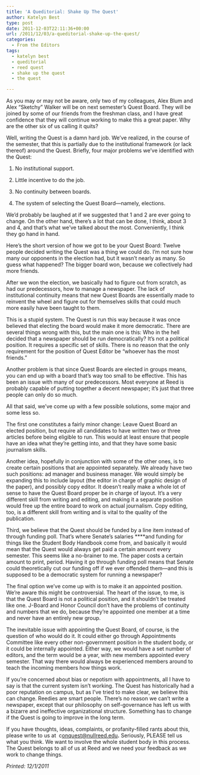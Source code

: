 ```yaml
---
title: 'A Queditorial: Shake Up The Quest'
author: Katelyn Best
type: post
date: 2011-12-03T22:11:36+00:00
url: /2011/12/03/a-queditorial-shake-up-the-quest/
categories:
  - From the Editors
tags:
  - katelyn best
  - queditorial
  - reed quest
  - shake up the quest
  - the quest

---
```

As you may or may not be aware, only two of my colleagues, Alex Blum and Alex “Sketchy” Walker will be on next semester&#8217;s Quest Board. They will be joined by some of our friends from the freshman class, and I have great confidence that they will continue working to make this a great paper. Why are the other six of us calling it quits?

Well, writing the Quest is a damn hard job. We’ve realized, in the course of the semester, that this is partially due to the institutional framework (or lack thereof) around the Quest. Briefly, four major problems we’ve identified with the Quest:

1. No institutional support.

2. Little incentive to do the job.

3. No continuity between boards.

4. The system of selecting the Quest Board—namely, elections.

We&#8217;d probably be laughed at if we suggested that 1 and 2 are ever going to change. On the other hand, there&#8217;s a lot that can be done, I think, about 3 and 4, and that&#8217;s what we&#8217;ve talked about the most. Conveniently, I think they go hand in hand.

Here&#8217;s the short version of how we got to be your Quest Board: Twelve people decided writing the Quest was a thing we could do. I&#8217;m not sure how many our opponents in the election had, but it wasn&#8217;t nearly as many. So guess what happened? The bigger board won, because we collectively had more friends.

After we won the election, we basically had to figure out from scratch, as had our predecessors, how to manage a newspaper. The lack of institutional continuity means that new Quest Boards are essentially made to reinvent the wheel and figure out for themselves skills that could much more easily have been taught to them.

This is a stupid system. The Quest is run this way because it was once believed that electing the board would make it more democratic. There are several things wrong with this, but the main one is this: Who in the hell decided that a newspaper should be run democratically? It&#8217;s not a political position. It requires a specific set of skills. There is no reason that the only requirement for the position of Quest Editor be “whoever has the most friends.”

Another problem is that since Quest Boards are elected in groups means, you can end up with a board that&#8217;s way too small to be effective. This has been an issue with many of our predecessors. Most everyone at Reed is probably capable of putting together a decent newspaper; it&#8217;s just that three people can only do so much.

All that said, we&#8217;ve come up with a few possible solutions, some major and some less so.

The first one constitutes a fairly minor change: Leave Quest Board an elected position, but require all candidates to have written two or three articles before being eligible to run. This would at least ensure that people have an idea what they&#8217;re getting into, and that they have some basic journalism skills.

Another idea, hopefully in conjunction with some of the other ones, is to create certain positions that are appointed separately. We already have two such positions: ad manager and business manager. We would simply be expanding this to include layout (the editor in charge of graphic design of the paper), and possibly copy editor. It doesn&#8217;t really make a whole lot of sense to have the Quest Board proper be in charge of layout. It&#8217;s a very different skill from writing and editing, and making it a separate position would free up the entire board to work on actual journalism. Copy editing, too, is a different skill from writing and is vital to the quality of the publication.

Third, we believe that the Quest should be funded by a line item instead of through funding poll. That&#8217;s where Senate&#8217;s salaries ****and funding for things like the Student Body Handbook come from, and basically it would mean that the Quest would always get paid a certain amount every semester. This seems like a no-brainer to me. The paper costs a certain amount to print, period. Having it go through funding poll means that Senate could theoretically cut our funding off if we ever offended them—and this is supposed to be a democratic system for running a newspaper?

The final option we&#8217;ve come up with is to make it an appointed position. We&#8217;re aware this might be controversial. The heart of the issue, to me, is that the Quest Board is not a political position, and it shouldn&#8217;t be treated like one. J-Board and Honor Council don&#8217;t have the problems of continuity and numbers that we do, because they&#8217;re appointed one member at a time and never have an entirely new group.

The inevitable issue with appointing the Quest Board, of course, is the question of who would do it. It could either go through Appointments Committee like every other non-government position in the student body, or it could be internally appointed. Either way, we would have a set number of editors, and the term would be a year, with new members appointed every semester. That way there would always be experienced members around to teach the incoming members how things work.

If you&#8217;re concerned about bias or nepotism with appointments, all I have to say is that the current system isn&#8217;t working. The Quest has historically had a poor reputation on campus, but as I&#8217;ve tried to make clear, we believe this can change. Reedies are smart people. There&#8217;s no reason we can&#8217;t write a newspaper, except that our philosophy on self-governance has left us with a bizarre and ineffective organizational structure. Something has to change if the Quest is going to improve in the long term.

If you have thoughts, ideas, complaints, or profanity-filled rants about this, please write to us at  c<span style="text-decoration: underline;">&#x6f;&#x6e;&#x71;&#x75;&#x65;&#x73;&#x74;&#x40;<span class="oe_displaynone">null</span>&#x72;&#x65;&#x65;&#x64;&#x2e;&#x65;&#x64;&#x75;</span>**.** Seriously, PLEASE tell us what you think. We want to involve the whole student body in this process. The Quest belongs to all of us at Reed and we need your feedback as we work to change things.

_Printed: 12/1/2011_